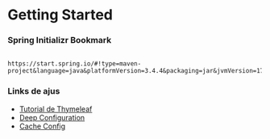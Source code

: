 # Getting Started

### Spring Initializr Bookmark

```text

https://start.spring.io/#!type=maven-project&language=java&platformVersion=3.4.4&packaging=jar&jvmVersion=17&groupId=br.com.cpdias.sb3&artifactId=thymeleaf&name=thymeleaf&description=Demo%20project%20for%20Spring%20Boot%20using%20Thymeleaf&packageName=br.com.cpdias.sb3&dependencies=web,thymeleaf,devtools

```
### Links de ajus 
 - [Tutorial de Thymeleaf](https://www.thymeleaf.org/doc/tutorials/3.0/thymeleafspring.html)
 - [Deep Configuration](https://docs.spring.io/spring-boot/appendix/application-properties/index.html)
 - [Cache Config](https://www.baeldung.com/cachable-static-assets-with-spring-mvc)